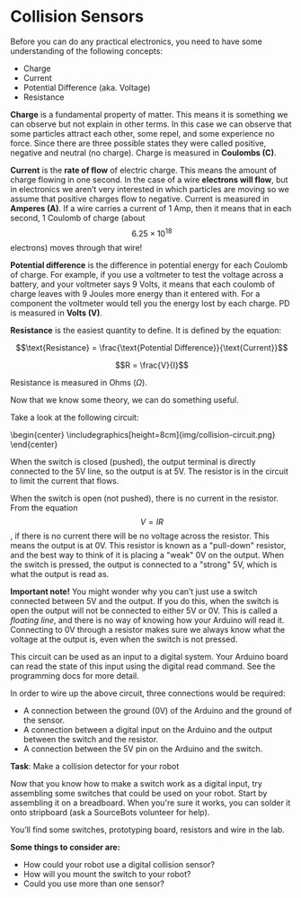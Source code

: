 # Collision Sensors

Before you can do any practical electronics, you need to have some understanding of the following concepts:

* Charge
* Current
* Potential Difference (aka. Voltage)
* Resistance

**Charge** is a fundamental property of matter. This means it is something we can observe but not explain in other terms. In this case we can observe that some particles attract each other, some repel, and some experience no force. Since there are three possible states they were called positive, negative and neutral (no charge). Charge is measured in **Coulombs (C)**.

**Current** is the **rate of flow** of electric charge. This means the amount of charge flowing in one second. In the case of a wire **electrons will flow**, but in electronics we aren’t very interested in which particles are moving so we assume that positive charges flow to negative. Current is measured in **Amperes (A)**. If a wire carries a current of 1 Amp, then it means that in each second, 1 Coulomb of charge (about $$6.25 \times 10^18$$ electrons) moves through that wire!

**Potential difference** is the difference in potential energy for each Coulomb of charge. For example, if you use a voltmeter to test the voltage across a battery, and your voltmeter says 9 Volts, it means that each coulomb of charge leaves with 9 Joules more energy than it entered with. For a component the voltmeter would tell you the energy lost by each charge. PD is measured in **Volts (V)**.

**Resistance** is the easiest quantity to define. It is defined by the equation:

$$\text{Resistance} = \frac{\text{Potential Difference}}{\text{Current}}$$

$$R = \frac{V}{I}$$

Resistance is measured in Ohms ($\Omega$).

Now that we know some theory, we can do something useful.

Take a look at the following circuit:

\begin{center}  \includegraphics[height=8cm]{img/collision-circuit.png} \end{center}

When the switch is closed (pushed), the output terminal is directly connected to the 5V line, so the output is at 5V. The resistor is in the circuit to limit the current that flows.

When the switch is open (not pushed), there is no current in the resistor. From the equation $$V = IR$$, if there is no current there will be no voltage across the resistor. This means the output is at 0V. This resistor is known as a "pull-down" resistor, and the best way to think of it is placing a "weak" 0V on the output. When the switch is pressed, the output is connected to a "strong" 5V, which is what the output is read as.

**Important note!** You might wonder why you can’t just use a switch connected between 5V and the output. If you do this, when the switch is open the output will not be connected to either 5V or 0V. This is called a *floating line*, and there is no way of knowing how your Arduino will read it. Connecting to 0V through a resistor makes sure we always know what the voltage at the output is, even when the switch is not pressed.

This circuit can be used as an input to a digital system. Your Arduino board can read the state of this input using the digital read command. See the programming docs for more detail.

In order to wire up the above circuit, three connections would be required:

* A connection between the ground (0V) of the Arduino and the ground of the sensor.
* A connection between a digital input on the Arduino and the output between the switch and the resistor.
* A connection between the 5V pin on the Arduino and the switch.

**Task**: Make a collision detector for your robot

Now that you know how to make a switch work as a digital input, try assembling some switches that could be used on your robot. Start by assembling it on a breadboard. When you're sure it works, you can solder it onto stripboard (ask a SourceBots volunteer for help).

You’ll find some switches, prototyping board, resistors and wire in the lab.

**Some things to consider are:**

* How could your robot use a digital collision sensor?
* How will you mount the switch to your robot?
* Could you use more than one sensor?
